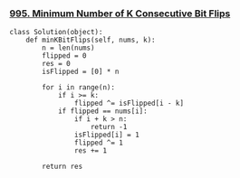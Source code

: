 ### [995. Minimum Number of K Consecutive Bit Flips](https://leetcode.com/problems/minimum-number-of-k-consecutive-bit-flips/)

```
class Solution(object):
    def minKBitFlips(self, nums, k):
        n = len(nums)
        flipped = 0
        res = 0
        isFlipped = [0] * n
        
        for i in range(n):
            if i >= k:
                flipped ^= isFlipped[i - k]
            if flipped == nums[i]:
                if i + k > n:
                    return -1
                isFlipped[i] = 1
                flipped ^= 1
                res += 1
        
        return res
```
